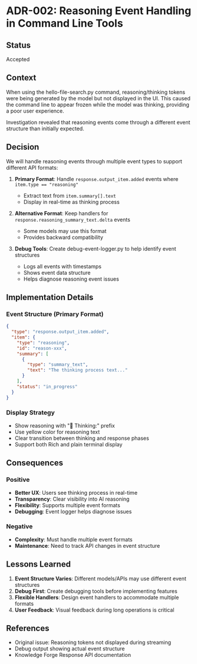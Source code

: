 # ADR-002: Reasoning Event Handling in Command Line Tools

## Status
Accepted

## Context
When using the hello-file-search.py command, reasoning/thinking tokens were being generated by the model but not displayed in the UI. This caused the command line to appear frozen while the model was thinking, providing a poor user experience.

Investigation revealed that reasoning events come through a different event structure than initially expected.

## Decision
We will handle reasoning events through multiple event types to support different API formats:

1. **Primary Format**: Handle `response.output_item.added` events where `item.type == "reasoning"`
   - Extract text from `item.summary[].text`
   - Display in real-time as thinking process

2. **Alternative Format**: Keep handlers for `response.reasoning_summary_text.delta` events
   - Some models may use this format
   - Provides backward compatibility

3. **Debug Tools**: Create debug-event-logger.py to help identify event structures
   - Logs all events with timestamps
   - Shows event data structure
   - Helps diagnose reasoning event issues

## Implementation Details

### Event Structure (Primary Format)
```json
{
  "type": "response.output_item.added",
  "item": {
    "type": "reasoning",
    "id": "reason-xxx",
    "summary": [
      {
        "type": "summary_text",
        "text": "The thinking process text..."
      }
    ],
    "status": "in_progress"
  }
}
```

### Display Strategy
- Show reasoning with "🤔 Thinking:" prefix
- Use yellow color for reasoning text
- Clear transition between thinking and response phases
- Support both Rich and plain terminal display

## Consequences

### Positive
- **Better UX**: Users see thinking process in real-time
- **Transparency**: Clear visibility into AI reasoning
- **Flexibility**: Supports multiple event formats
- **Debugging**: Event logger helps diagnose issues

### Negative
- **Complexity**: Must handle multiple event formats
- **Maintenance**: Need to track API changes in event structure

## Lessons Learned

1. **Event Structure Varies**: Different models/APIs may use different event structures
2. **Debug First**: Create debugging tools before implementing features
3. **Flexible Handlers**: Design event handlers to accommodate multiple formats
4. **User Feedback**: Visual feedback during long operations is critical

## References
- Original issue: Reasoning tokens not displayed during streaming
- Debug output showing actual event structure
- Knowledge Forge Response API documentation